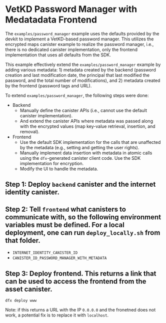 # VetKD Password Manager with Medatadata Frontend

The `examples/password_manager` example uses the defaults provided by the devkit
to implement a VetKD-based password manager. This utilizes the encrypted maps
canister example to realize the password manager, i.e., there is no dedicated
canister implementation, only the frontend implementation that uses all defaults
from the SDK.

This example effectively extend the `examples/password_manager` example by
adding various metadata: 1) metadata created by the backend (password creation
and last modification date, the principal that last modified the password, and
the total number of modifications), and 2) metadata created by the frontend
(password tags and URL).

To extend `examples/password_manager`, the following steps were done:
* Backend
  *  Manually define the canister APIs (i.e., cannot use the default canister implementation).
  *  And extend the canister APIs where metadata was passed along with the encrypted
     values (map key-value retrieval, insertion, and removal).
* Frontend
  * Use the default SDK implementation for the calls that are unaffected by the
    metadata (e.g., setting and getting the user rights).
  * Manually implement data insertion with metadata in atomic calls using the
    `dfx`-generated canister client code. Use the SDK implementation for
    encryption.
  * Modify the UI to handle the metadata. 

## Step 1: Deploy `backend` canister and the internet identity canister.

## Step 2: Tell `frontend` what canisters to communicate with, so the following environment variables must be defined. For a local deployment, one can run `deploy_locally.sh` from that folder.
* `INTERNET_IDENTITY_CANISTER_ID`
* `CANISTER_ID_PASSWORD_MANAGER_WITH_METADATA`

## Step 3: Deploy frontend. This returns a link that can be used to access the frontend from the asset canister.
```shell
dfx deploy www
```
Note: if this returns a URL with the IP `0.0.0.0` and the fronetned does not
work, a potential fix is to replace it with `localhost`.